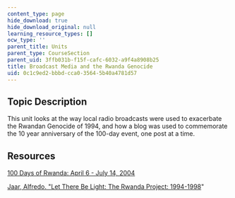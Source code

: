 ```yaml
---
content_type: page
hide_download: true
hide_download_original: null
learning_resource_types: []
ocw_type: ''
parent_title: Units
parent_type: CourseSection
parent_uid: 3ffb031b-f15f-cafc-6032-a9f4a8908b25
title: Broadcast Media and the Rwanda Genocide
uid: 0c1c9ed2-bbbd-cca0-3564-5b40a4781d57
---
```


Topic Description
-----------------

This unit looks at the way local radio broadcasts were used to exacerbate the Rwandan Genocide of 1994, and how a blog was used to commemorate the 10 year anniversary of the 100-day event, one post at a time.

Resources
---------

[100 Days of Rwanda: April 6 - July 14, 2004](http://www.silent-edge.org/mt/rwanda/)

[Jaar, Alfredo. "Let There Be Light: The Rwanda Project: 1994-1998](http://imaginarymuseum.org/MHV/PZImhv/JaarRwandaProject.html)"